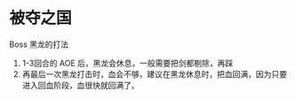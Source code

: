 
# 被夺之国

Boss 黑龙的打法

1.  1-3回合的 AOE 后，黑龙会休息，一般需要把剑都剔除，再踩
2.  再最后一次黑龙打击时，血会不够，建议在黑龙休息时，把血回满，因为只要进入回血阶段，血很快就回满了。
